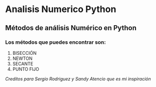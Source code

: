 # **Analisis Numerico Python**

## Métodos de análisis Numérico en Python


### Los métodos que puedes encontrar son: 

1. BISECCIÓN
2. NEWTON
3. SECANTE
4. PUNTO FIJO




*Creditos para Sergio Rodriguez y Sandy Atencio que es mi inspiración*

